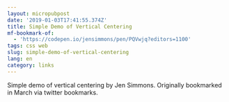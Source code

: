 ```yaml
---
layout: micropubpost
date: '2019-01-03T17:41:55.374Z'
title: Simple Demo of Vertical Centering
mf-bookmark-of:
  - 'https://codepen.io/jensimmons/pen/PQVwjq?editors=1100'
tags: css web
slug: simple-demo-of-vertical-centering
lang: en
category: links
---
```

Simple demo of vertical centering by Jen Simmons. Originally bookmarked in March via twitter bookmarks.
